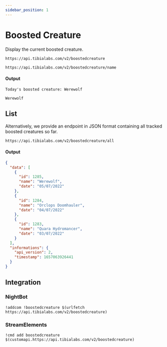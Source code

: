 ```yaml
---
sidebar_position: 1
---
```


# Boosted Creature

Display the current boosted creature.

`https://api.tibialabs.com/v2/boostedcreature`

`https://api.tibialabs.com/v2/boostedcreature/name`

#### Output

```
Today's boosted creature: Werewolf

Werewolf
```

## List

Alternatively, we provide an endpoint in JSON format containing all tracked boosted creatures so far.

`https://api.tibialabs.com/v2/boostedcreature/all`

#### Output

```json
{
  "data": [
    {
      "id": 1285,
      "name": "Werewolf",
      "date": "05/07/2022"
    },
    {
      "id": 1284,
      "name": "Orclops Doomhauler",
      "date": "04/07/2022"
    },
    {
      "id": 1283,
      "name": "Quara Hydromancer",
      "date": "03/07/2022"
    }
  ],
  "informations": {
    "api_version": 2,
    "timestamp": 1657063926441
  }
}
```

## Integration

### NightBot

```
!addcom !boostedcreature $(urlfetch https://api.tibialabs.com/v2/boostedcreature)
```

### StreamElements

```
!cmd add boostedcreature $(customapi.https://api.tibialabs.com/v2/boostedcreature)
```
